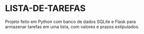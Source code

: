 # LISTA-DE-TAREFAS
Projeto feito em Python com banco de dados SQLite e Flask para armazenar tarefas em uma lista, com valores e prazos estipulados.
